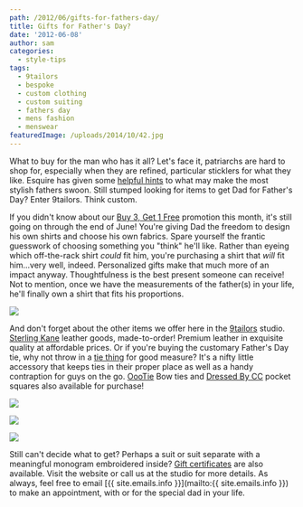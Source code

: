 ```yaml
---
path: /2012/06/gifts-for-fathers-day/
title: Gifts for Father's Day?
date: '2012-06-08'
author: sam
categories:
  - style-tips
tags:
  - 9tailors
  - bespoke
  - custom clothing
  - custom suiting
  - fathers day
  - mens fashion
  - menswear
featuredImage: /uploads/2014/10/42.jpg
---
```

What to buy for the man who has it all? Let's face it, patriarchs are hard to shop for, especially when they are refined, particular sticklers for what they like. Esquire has given some [helpful hints](lhttp://www.esquire.com/the-side/style-guides/stylish-fathers-day-gifts-2012#slide-1) to what may make the most stylish fathers swoon. Still stumped looking for items to get Dad for Father's Day? Enter 9tailors. Think custom.

If you didn't know about our [Buy 3, Get 1 Free](http://2012/05/its-back-for-june-buy-3-get-1-free.html) promotion this month, it's still going on through the end of June! You're giving Dad the freedom to design his own shirts and choose his own fabrics. Spare yourself the frantic guesswork of choosing something you "think" he'll like. Rather than eyeing which off-the-rack shirt _could_ fit him, you're purchasing a shirt that _will_ fit him...very well, indeed. Personalized gifts make that much more of an impact anyway. Thoughtfulness is the best present someone can receive! Not to mention, once we have the measurements of the father(s) in your life, he'll finally own a shirt that fits his proportions.

[![](http://4.bp.blogspot.com/-TPrgclRP-gY/T8564l2axSI/AAAAAAAAAYE/knaYHGJrEno/s320/shirts_print.jpg)](http://4.bp.blogspot.com/-TPrgclRP-gY/T8564l2axSI/AAAAAAAAAYE/knaYHGJrEno/s1600/shirts_print.jpg)

And don't forget about the other items we offer here in the [9tailors](http://www.9tailors.com/) studio. [Sterling Kane](http://search?q=sterling+kane) leather goods, made-to-order! Premium leather in exquisite quality at affordable prices. Or if you're buying the customary Father's Day tie, why not throw in a [tie thing](http://2012/02/thing-tie-thing.html) for good measure? It's a nifty little accessory that keeps ties in their proper place as well as a handy contraption for guys on the go. [OooTie](http://2012/04/oootie-bow-tie-all-right-all-right-all.html) Bow ties and [Dressed By CC](http://2012/05/meet-christopher-pocket-squares-simple.html) pocket squares also available for purchase!

[![](http://3.bp.blogspot.com/-36Q7_ccj3wg/T855vIMU0_I/AAAAAAAAAXs/51fHhlaB4Fo/s320/20120327-9tailors-0642.jpg)](http://3.bp.blogspot.com/-36Q7_ccj3wg/T855vIMU0_I/AAAAAAAAAXs/51fHhlaB4Fo/s1600/20120327-9tailors-0642.jpg)

[![](http://3.bp.blogspot.com/-RWHVt6VcYOI/T855v_elq9I/AAAAAAAAAX0/rZrtQ-yxd08/s320/20120328-9tailors-0470.jpg)](http://3.bp.blogspot.com/-RWHVt6VcYOI/T855v_elq9I/AAAAAAAAAX0/rZrtQ-yxd08/s1600/20120328-9tailors-0470.jpg)

[![](http://3.bp.blogspot.com/-3xlYspgmNuc/T855whWeSvI/AAAAAAAAAX8/V5BW4Tfv-n4/s320/20120414-9tailors-0924.jpg)](http://3.bp.blogspot.com/-3xlYspgmNuc/T855whWeSvI/AAAAAAAAAX8/V5BW4Tfv-n4/s1600/20120414-9tailors-0924.jpg)

Still can't decide what to get? Perhaps a suit or suit separate with a meaningful monogram embroidered inside? [Gift certificates](http://9tailors.com/gifts) are also available. Visit the website or call us at the studio for more details. As always, feel free to email [{{ site.emails.info }}](mailto:{{ site.emails.info }}) to make an appointment, with or for the special dad in your life.